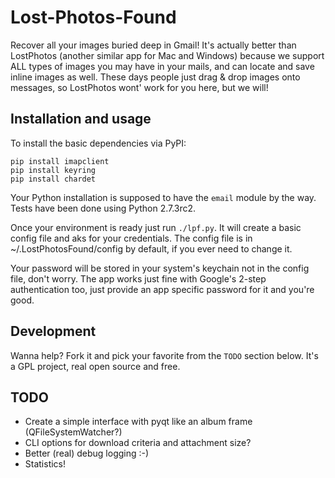 Lost-Photos-Found
===============

Recover all your images buried deep in Gmail! It's actually better than LostPhotos (another similar app for Mac and Windows) because we support ALL types of images you may have in your mails, and can locate and save inline images as well. These days people just drag & drop images onto messages, so LostPhotos wont' work for you here, but we will!

Installation and usage
----------------------

To install the basic dependencies via PyPI:

```
pip install imapclient
pip install keyring
pip install chardet
```

Your Python installation is supposed to have the ```email``` module by the way. Tests have been done using Python 2.7.3rc2.

Once your environment is ready just run ```./lpf.py```. It will create a basic config file and aks for your credentials. The config file is in ~/.LostPhotosFound/config by default, if you ever need to change it.

Your password will be stored in your system's keychain not in the config file, don't worry. The app works just fine with Google's 2-step authentication too, just provide an app specific password for it and you're good.

Development
-----------

Wanna help? Fork it and pick your favorite from the ```TODO``` section below. It's a GPL project, real open source and free.

TODO
----

- Create a simple interface with pyqt like an album frame (QFileSystemWatcher?)
- CLI options for download criteria and attachment size?
- Better (real) debug logging :-)
- Statistics!
